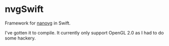 # nvgSwift
Framework for [nanovg](https://github.com/memononen/nanovg) in Swift.

I've gotten it to compile. It currently only support OpenGL 2.0 as I had to do some hackery.
